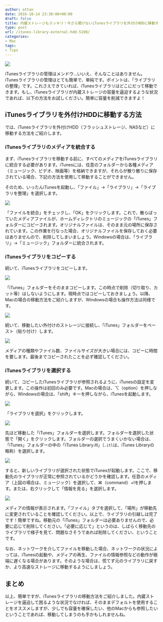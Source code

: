 ```yaml
---
author: ottan
date: 2016-10-14 23:30:00+00:00
draft: false
title: 内蔵ストレージもスッキリ！今さら聞けないiTunesライブラリを外付けHDDに移動する方法
type: post
url: /itunes-library-external-hdd-5100/
categories:
- Mac
tags:
- Tips
---
```


![](/images/2016/10/161014-5800e10f16122.jpg)






iTunesライブラリの管理はメンドウ…いいえ、そんなことはありません。iTunesライブラリの管理はとても簡単で、単純です。ポイントは、「ライブラリの整理」です。これさえできていれば、iTunesライブラリはどこにだって移動できます。もし、iTunesライブラリが内蔵ストレージの容量を逼迫するような状況であれば、以下の方法をお試しください。簡単に容量を削減できますよ！





## iTunesライブラリを外付けHDDに移動する方法





では、iTunesライブラリを外付けHDD（フラッシュストレージ、NASなど）に移動する方法をご紹介します。





### iTunesライブラリのメディアを統合する





まず、iTunesライブラリを移動する前に、すべてのメディアをiTunesライブラリに統合する必要があります。iTunesには、任意のフォルダーから各種メディア（ミュージック、ビデオ、映画等）を格納できますが、それらが散り散りに保存されている場合、下記の方法を使用して移動することができません。





そのため、いったんiTunesを起動し、「ファイル」→「ライブラリ」→「ライブラリを整理」を選択します。





![](/images/2016/10/161014-5800e11691a11.png)






「ファイルを統合」をチェックし、「OK」をクリックします。これで、散らばっていたメディアファイルが、ホームディレクトリのミュージックの「iTunes」フォルダーにコピーされます。オリジナルファイルは、そのまま元の場所に保存されています。この作業を行なった場合、オリジナルファイルを保存しておく必要はありませんので、削除してしまいましょう。Windowsの場合は、「ライブラリ」→「ミュージック」フォルダーに統合されます。





### iTunesライブラリをコピーする





続いて、iTunesライブラリをコピーします。





![](/images/2016/10/161014-5800e11b3cae7.png)






「iTunes」フォルダーをそのままコピーします。この時点で削除（切り取り、カット等）はしないようにします。現時点ではコピーしておきましょう。以降、Macの場合の移動方法をご紹介しますが、Windowsの場合も操作方法は同様です。





![](/images/2016/10/161014-5800e11fbe93d.png)






続いて、移動したい外付けのストレージに接続し、「iTunes」フォルダーをペースト（貼り付け）します。





![](/images/2016/10/161014-5800e124c4358.png)






メディアの種類やファイル数、ファイルサイズが大きい場合には、コピーに時間を要します。最後までコピーされたことを必ず確認してください。





### iTunesライブラリを選択する





続いて、コピーしたiTunesライブラリが参照されるように、iTunesの設定を変更します。この操作は初回のみ必要です。Macの場合は、⌥（option）を押しながら、Windowsの場合は、「shift」キーを押しながら、iTunesを起動します。





![](/images/2016/10/161014-5800e12a9b36a.png)






「ライブラリを選択」をクリックします。





![](/images/2016/10/161014-5800e130d41da.png)






先ほど移動した「iTunes」フォルダーを選択します。フォルダーを選択した状態で「開く」をクリックします。フォルダーの選択でうまくいかない場合は、「iTunes」フォルダーの中の「iTunes Library.itl」（`.itl`は、iTunes Libraryの略称）を選択します。





![](/images/2016/10/161014-5800e1365627c.png)






すると、新しいライブラリが選択された状態でiTunesが起動します。ここで、移動先のライブラリが正常に参照されているかどうかを確認します。任意のメディア（上図の場合は、ミュージック）を選択して、⌘（command）+Iを押します。または、右クリックして「情報を見る」を選択します。





![](/images/2016/10/161014-5800e13f36eed.png)






メディアの情報が表示されます。「ファイル」タブを選択して、「場所」が移動先に変更されていることを確認してください。以上で、ライブラリの引越しは完了です！簡単ですね。移動元の「iTunes」フォルダーは必要ありませんので、必要に応じて削除してください。「必要に応じて」というのは、しばらく移動先のライブラリで様子を見て、問題なさそうであれば削除してください、ということです。





なお、ネットワークを介してファイルを移動した場合、ネットワークの状況によっては、iTunesの起動や、メディアの再生、ファイルの情報参照などの動作が極端に遅くなる場合があります。そのような場合は、慌てず元のライブラリに戻すか、より高速なストレージに移動するようにしましょう。





## まとめ





以上、簡単ですが、iTunesライブラリの移動方法をご紹介しました。内蔵ストレージを逼迫して困るような状況でなければ、そのままデフォルトを使用することをオススメしますが、少しでも容量を確保したい、他のMacからも参照したいということであれば、移動してしまうのも手かもしれませんね。
